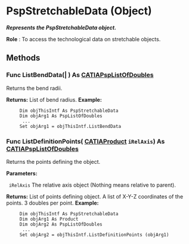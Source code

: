 # PspStretchableData (Object)

**_Represents the PspStretchableData object._**

**Role** : To access the technological data on stretchable objects.

## Methods

### Func **ListBendData**(| ) As [CATIAPspListOfDoubles](../CATPlantShipInterfaces/interface_PspListOfDoubles_53834.md)

   Returns the bend radii.

**Returns:**      List of bend radius.  **Example:**

```VBScript
     Dim objThisIntf As PspStretchableData
     Dim objArg1 As PspListOfDoubles
      ...
     Set objArg1 = objThisIntf.ListBendData

```

### Func **ListDefinitionPoints**( [CATIAProduct](../ProductStructureInterfaces/interface_Product_11223.md)  `iRelAxis`) As [CATIAPspListOfDoubles](../CATPlantShipInterfaces/interface_PspListOfDoubles_53834.md)

   Returns the points defining the object.

**Parameters:**

` iRelAxis`      The relative axis object (Nothing means relative to parent).

**Returns:**      List of points defining object. A list of X-Y-Z coordinates of the points. 3 doubles per point.  **Example:**

```VBScript
     Dim objThisIntf As PspStretchableData
     Dim objArg1 As Product
     Dim objArg2 As PspListOfDoubles
      ...
     Set objArg2 = objThisIntf.ListDefinitionPoints (objArg1)

```
